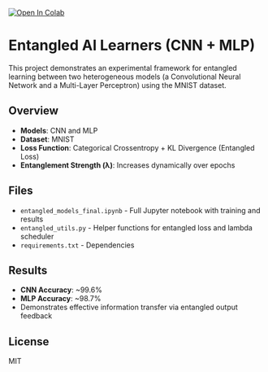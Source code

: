 [![Open In Colab](https://colab.research.google.com/assets/colab-badge.svg)](https://colab.research.google.com/github/madara88645/entangled-ai-learners/blob/main/Entangled-AI/entangled_models_final.ipynb)

# Entangled AI Learners (CNN + MLP)

This project demonstrates an experimental framework for entangled learning between two heterogeneous models (a Convolutional Neural Network and a Multi-Layer Perceptron) using the MNIST dataset.

## Overview

- **Models**: CNN and MLP
- **Dataset**: MNIST
- **Loss Function**: Categorical Crossentropy + KL Divergence (Entangled Loss)
- **Entanglement Strength (λ)**: Increases dynamically over epochs

## Files

- `entangled_models_final.ipynb` - Full Jupyter notebook with training and results
- `entangled_utils.py` - Helper functions for entangled loss and lambda scheduler
- `requirements.txt` - Dependencies

## Results

- **CNN Accuracy**: ~99.6%
- **MLP Accuracy**: ~98.7%
- Demonstrates effective information transfer via entangled output feedback

## License

MIT


